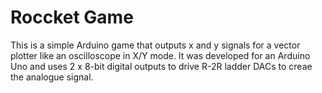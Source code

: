 # Roccket Game
This is a simple Arduino game that outputs x and y signals for a vector plotter like an oscilloscope in X/Y mode. 
It was developed for an Arduino Uno and uses 2 x 8-bit digital outputs to drive R-2R ladder DACs to creae the analogue signal. 
